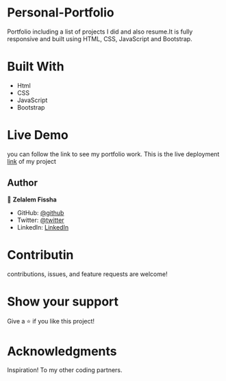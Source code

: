 
# Personal-Portfolio

 Portfolio including a list of projects I did and also resume.It is fully responsive and built using HTML, CSS, JavaScript and Bootstrap.

# Built With
  - Html 
  - CSS
  - JavaScript
  - Bootstrap
 
# Live Demo 
  you can follow the link to see my portfolio work.
  This is the live deployment [link](https://zelalem1222.github.io/Personal-Portfolio/) of my project


## Author

👤 **Zelalem Fissha**

- GitHub: [@github](https://github.com/Zelalem1222)
- Twitter: [@twitter](https://twitter.com/Zelalem52236790)
- LinkedIn: [LinkedIn](https://twitter.com/Zelalem52236790)

# Contributin

 contributions, issues, and feature requests are welcome!

# Show your support

 Give a ⭐️ if you like this project!

# Acknowledgments 

 Inspiration!
 To my other coding partners.
